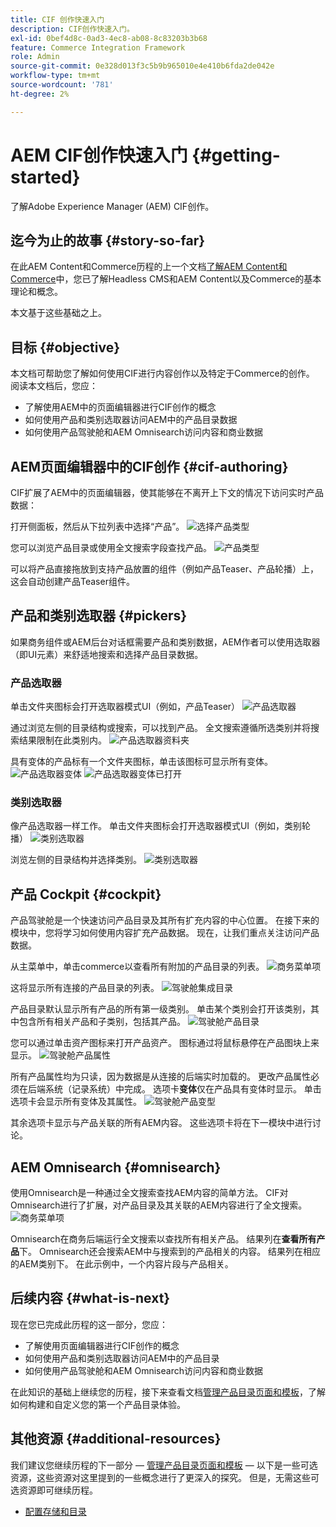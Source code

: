 ```yaml
---
title: CIF 创作快速入门
description: CIF创作快速入门。
exl-id: 0bef4d8c-0ad3-4ec8-ab08-8c83203b3b68
feature: Commerce Integration Framework
role: Admin
source-git-commit: 0e328d013f3c5b9b965010e4e410b6fda2de042e
workflow-type: tm+mt
source-wordcount: '781'
ht-degree: 2%

---
```


# AEM CIF创作快速入门 {#getting-started}

了解Adobe Experience Manager (AEM) CIF创作。

## 迄今为止的故事 {#story-so-far}

在此AEM Content和Commerce历程的上一个文档[了解AEM Content和Commerce](/help/commerce-cloud/introduction.md)中，您已了解Headless CMS和AEM Content以及Commerce的基本理论和概念。

本文基于这些基础之上。

## 目标 {#objective}

本文档可帮助您了解如何使用CIF进行内容创作以及特定于Commerce的创作。 阅读本文档后，您应：

* 了解使用AEM中的页面编辑器进行CIF创作的概念
* 如何使用产品和类别选取器访问AEM中的产品目录数据
* 如何使用产品驾驶舱和AEM Omnisearch访问内容和商业数据

## AEM页面编辑器中的CIF创作 {#cif-authoring}

CIF扩展了AEM中的页面编辑器，使其能够在不离开上下文的情况下访问实时产品数据：

打开侧面板，然后从下拉列表中选择“产品”。
![选择产品类型](assets/asset-finder-overview.png)

您可以浏览产品目录或使用全文搜索字段查找产品。
![产品类型](assets/asset-finder-search.png)

可以将产品直接拖放到支持产品放置的组件（例如产品Teaser、产品轮播）上，这会自动创建产品Teaser组件。

## 产品和类别选取器 {#pickers}

如果商务组件或AEM后台对话框需要产品和类别数据，AEM作者可以使用选取器（即UI元素）来舒适地搜索和选择产品目录数据。

### 产品选取器

单击文件夹图标会打开选取器模式UI（例如，产品Teaser）
![产品选取器](assets/product-picker-open.png)

通过浏览左侧的目录结构或搜索，可以找到产品。 全文搜索遵循所选类别并将搜索结果限制在此类别内。
![产品选取器资料夹](assets/product-picker-folders.png)

具有变体的产品标有一个文件夹图标，单击该图标可显示所有变体。
![产品选取器变体](assets/product-picker-variants.png)
![产品选取器变体已打开](assets/product-picker-variants-open.png)

### 类别选取器

像产品选取器一样工作。 单击文件夹图标会打开选取器模式UI（例如，类别轮播）
![类别选取器](assets/category-picker-open.png)

浏览左侧的目录结构并选择类别。
![类别选取器](assets/category-picker-folders.png)

## 产品 Cockpit {#cockpit}

产品驾驶舱是一个快速访问产品目录及其所有扩充内容的中心位置。 在接下来的模块中，您将学习如何使用内容扩充产品数据。 现在，让我们重点关注访问产品数据。

从主菜单中，单击commerce以查看所有附加的产品目录的列表。
![商务菜单项](assets/commerce-menu-item.png)

这将显示所有连接的产品目录的列表。
![驾驶舱集成目录](assets/cockpit-Integrated-catalogs.png)

产品目录默认显示所有产品的所有第一级类别。 单击某个类别会打开该类别，其中包含所有相关产品和子类别，包括其产品。
![驾驶舱产品目录](assets/cockpit-product-catalog.png)

您可以通过单击资产图标来打开产品资产。 图标通过将鼠标悬停在产品图块上来显示。
![驾驶舱产品属性](assets/cockpit-properties.png)

所有产品属性均为只读，因为数据是从连接的后端实时加载的。 更改产品属性必须在后端系统（记录系统）中完成。 选项卡&#x200B;**变体**&#x200B;仅在产品具有变体时显示。 单击选项卡会显示所有变体及其属性。
![驾驶舱产品变型](assets/cockpit-properties-variants.png)

其余选项卡显示与产品关联的所有AEM内容。 这些选项卡将在下一模块中进行讨论。

## AEM Omnisearch {#omnisearch}

使用Omnisearch是一种通过全文搜索查找AEM内容的简单方法。 CIF对Omnisearch进行了扩展，对产品目录及其关联的AEM内容进行了全文搜索。
![商务菜单项](assets/omnisearch.png)

Omnisearch在商务后端运行全文搜索以查找所有相关产品。 结果列在&#x200B;**查看所有产品**&#x200B;下。 Omnisearch还会搜索AEM中与搜索到的产品相关的内容。 结果列在相应的AEM类别下。 在此示例中，一个内容片段与产品相关。

## 后续内容 {#what-is-next}

现在您已完成此历程的这一部分，您应：

* 了解使用页面编辑器进行CIF创作的概念
* 如何使用产品和类别选取器访问AEM中的产品目录
* 如何使用产品驾驶舱和AEM Omnisearch访问内容和商业数据

在此知识的基础上继续您的历程，接下来查看文档[管理产品目录页面和模板](catalog-templates.md)，了解如何构建和自定义您的第一个产品目录体验。

## 其他资源 {#additional-resources}

我们建议您继续历程的下一部分 — [管理产品目录页面和模板](catalog-templates.md) — 以下是一些可选资源，这些资源对这里提到的一些概念进行了更深入的探究。 但是，无需这些可选资源即可继续历程。

* [配置存储和目录](/help/commerce-cloud/getting-started.md#catalog)
